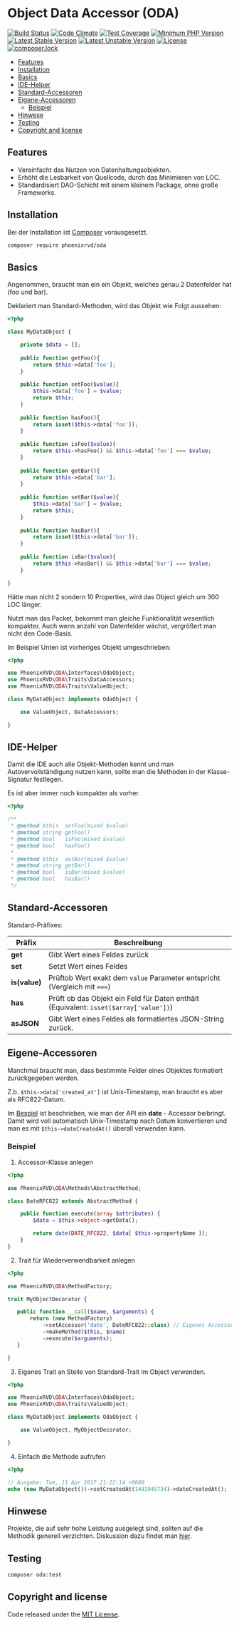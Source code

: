 # Object Data Accessor (ODA)


[![Build Status](https://travis-ci.org/phoenixrvd/oda.png?branch=master)](https://travis-ci.org/phoenixrvd/oda)
[![Code Climate](https://codeclimate.com/github/phoenixrvd/oda.png)](https://codeclimate.com/github/phoenixrvd/oda)
[![Test Coverage](https://codeclimate.com/github/phoenixrvd/oda/badges/coverage.svg)](https://codeclimate.com/github/phoenixrvd/oda/coverage)
[![Minimum PHP Version](https://img.shields.io/badge/php-%3E%3D%205.6-8892BF.svg)](https://php.net/)
[![Latest Stable Version](https://poser.pugx.org/phoenixrvd/oda/v/stable.svg)](https://packagist.org/packages/phoenixrvd/oda)
[![Latest Unstable Version](https://poser.pugx.org/phoenixrvd/oda/v/unstable.svg)](https://packagist.org/packages/phoenixrvd/oda)
[![License](https://poser.pugx.org/phoenixrvd/oda/license)](https://packagist.org/packages/phoenixrvd/oda)
[![composer.lock](https://poser.pugx.org/phoenixrvd/oda/composerlock)](https://packagist.org/packages/phoenixrvd/oda)

<!-- START doctoc generated TOC please keep comment here to allow auto update -->
<!-- DON'T EDIT THIS SECTION, INSTEAD RE-RUN doctoc TO UPDATE -->


- [Features](#features)
- [Installation](#installation)
- [Basics](#basics)
- [IDE-Helper](#ide-helper)
- [Standard-Accessoren](#standard-accessoren)
- [Eigene-Accessoren](#eigene-accessoren)
  - [Beispiel](#beispiel)
- [Hinwese](#hinwese)
- [Testing](#testing)
- [Copyright and license](#copyright-and-license)

<!-- END doctoc generated TOC please keep comment here to allow auto update -->


## Features 

* Vereinfacht das Nutzen von Datenhaltungsobjekten.
* Erhöht die Lesbarkeit von Quellcode, durch das Minimieren von LOC.
* Standardisiert DAO-Schicht mit einem kleinem Package, ohne große Frameworks.

## Installation

Bei der Installation ist [Composer](https://getcomposer.org/download/) vorausgesetzt. 

```bash
composer require phoenixrvd/oda
```

## Basics

Angenommen, braucht man ein ein Objekt, welches genau 2 Datenfelder hat (foo und bar).

Deklariert man Standard-Methoden, wird das Objekt wie Folgt aussehen: 

```php
<?php

class MyDataObject {

    private $data = [];
    
    public function getFoo(){
        return $this->data['foo'];
    }
    
    public function setFoo($value){
        $this->data['foo'] = $value;
        return $this;
    }
    
    public function hasFoo(){
        return isset($this->data['foo']);
    }
    
    public function isFoo($value){
        return $this->hasFoo() && $this->data['foo'] === $value;
    }
    
    public function getBar(){
        return $this->data['bar'];
    }
    
    public function setBar($value){
        $this->data['bar'] = $value;
        return $this;
    }
    
    public function hasBar(){
        return isset($this->data['bar']);
    }
    
    public function isBar($value){
        return $this->hasBar() && $this->data['bar'] === $value;
    }

}
```
Hätte man nicht 2 sondern 10 Properties, wird das Object gleich um 300 LOC länger.

Nutzt man das Packet, bekommt man gleiche Funktionalität wesentlich kompakter. Auch wenn anzahl von Datenfelder wächst,
vergrößert man nicht den Code-Basis.

Im Beispiel Unten ist vorheriges Objekt umgeschrieben: 

```php
<?php

use PhoenixRVD\ODA\Interfaces\OdaObject;
use PhoenixRVD\ODA\Traits\DataAccessors;
use PhoenixRVD\ODA\Traits\ValueObject;

class MyDataObject implements OdaObject {

    use ValueObject, DataAccessors;

}
```

## IDE-Helper

Damit die IDE auch alle Objekt-Methoden kennt und man Autovervollständigung nutzen kann, sollte man die Methoden
in der Klasse-Signatur festlegen. 

Es ist aber immer noch kompakter als vorher.

```php
<?php 

/**
 * @method $this  setFoo(mixed $value)
 * @method string getFoo()
 * @method bool   isFoo(mixed $value)
 * @method bool   hasFoo()
 *
 * @method $this  setBar(mixed $value)
 * @method string getBar()
 * @method bool   isBar(mixed $value)
 * @method bool   hasBar()
 */
```

## Standard-Accessoren

Standard-Präfixes:

| Präfix        | Beschreibung                                                                              |
|---------------|-------------------------------------------------------------------------------------------|
| **get**       | Gibt Wert eines Feldes zurück                                                             |
| **set**       | Setzt Wert eines Feldes                                                                   |
| **is(value)** | Prüftob Wert exakt dem ```value``` Parameter entspricht (Vergleich mit ```===```)         |
| **has**       | Prüft ob das Objekt ein Feld für Daten enthält (Equivalent: ```isset($array['value'])```) |
| **asJSON**    | Gibt Wert eines Feldes als formatiertes JSON-String zurück.                               |

## Eigene-Accessoren

Manchmal braucht man, dass bestimmte Felder eines Objektes formatiert zurückgegeben werden. 

Z.b. ```$this->data['created_at']``` ist Unix-Timestamp, man braucht es aber als RFC822-Datum.
 
Im [Bespiel](#beispiel) ist beschrieben, wie man der API ein **date** - Accessor beibringt. Damit wird voll automatisch 
Unix-Timestamp nach Datum konvertieren und man es mit ```$this->dateCreatedAt()``` überall verwenden kann.
  
### Beispiel

1. Accessor-Klasse anlegen

```php
<?php 

use PhoenixRVD\ODA\Methods\AbstractMethod;

class DateRFC822 extends AbstractMethod {

    public function execute(array $attributes) {
        $data = $this->object->getData();

        return date(DATE_RFC822, $data[ $this->propertyName ]);
    }
}
```

2. Trait für Wiederverwendbarkeit anlegen
 
 ```php
<?php

use PhoenixRVD\ODA\MethodFactory;

trait MyObjectDecorator {

    public function __call($name, $arguments) {
        return (new MethodFactory)
            ->setAccessor('date', DateRFC822::class) // Eigenes Accessor bei der Factory registrieren
            ->makeMethod($this, $name)
            ->execute($arguments);
    }

}
```

3. Eigenes Trait an Stelle von Standard-Trait im Object verwenden. 

```php
<?php

use PhoenixRVD\ODA\Interfaces\OdaObject;
use PhoenixRVD\ODA\Traits\ValueObject;

class MyDataObject implements OdaObject {

    use ValueObject, MyObjectDecorator;

}
```

4. Einfach die Methode aufrufen
 
```php
<?php

// Ausgabe: Tue, 11 Apr 2017 21:22:14 +0000
echo (new MyDataObject())->setCreatedAt(1491945734)->dateCreatedAt(); 
```

## Hinwese

Projekte, die auf sehr hohe Leistung ausgelegt sind, sollten auf die Methodik generell verzichten. Diskussion dazu findet man 
[hier](http://stackoverflow.com/questions/3330852/get-set-call-performance-questions-with-php).
  
## Testing

```bash
composer oda:test
```

## Copyright and license

Code released under the [MIT License](LICENSE). 
